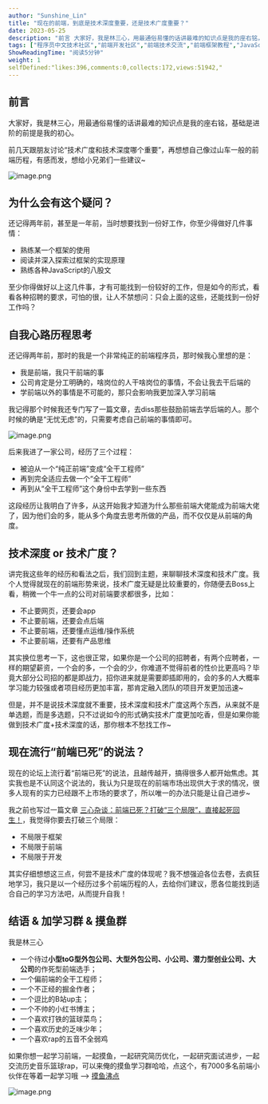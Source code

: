 ```yaml
---
author: "Sunshine_Lin"
title: "现在的前端，到底是技术深度重要，还是技术广度重要？"
date: 2023-05-25
description: "前言 大家好，我是林三心，用最通俗易懂的话讲最难的知识点是我的座右铭，基础是进阶的前提是我的初心。 前几天跟朋友讨论“技术广度和技术深度哪个重要”，再想想自己像过山车一般的前端历程，有感而发，想给小兄"
tags: ["程序员中文技术社区","前端开发社区","前端技术交流","前端框架教程","JavaScript 学习资源","CSS 技巧与最佳实践","HTML5 最新动态","前端工程师职业发展","开源前端项目","前端技术趋势"]
ShowReadingTime: "阅读5分钟"
weight: 1
selfDefined:"likes:396,comments:0,collects:172,views:51942,"
---
```

前言
--

大家好，我是林三心，用最通俗易懂的话讲最难的知识点是我的座右铭，基础是进阶的前提是我的初心。

前几天跟朋友讨论“技术广度和技术深度哪个重要”，再想想自己像过山车一般的前端历程，有感而发，想给小兄弟们一些建议~

![image.png](/images/jueJin/fadfad32b1b5439.png)

为什么会有这个疑问？
----------

还记得两年前，甚至是一年前，当时想要找到一份好工作，你至少得做好几件事情：

*   熟练某一个框架的使用
*   阅读并深入探索过框架的实现原理
*   熟练各种JavaScript的八股文

至少你得做好以上这几件事，才有可能找到一份较好的工作，但是如今的形式，看看各种招聘的要求，可怕的很，让人不禁想问：只会上面的这些，还能找到一份好工作吗？

自我心路历程思考
--------

还记得两年前，那时的我是一个非常纯正的前端程序员，那时候我心里想的是：

*   我是前端，我只干前端的事
*   公司肯定是分工明确的，啥岗位的人干啥岗位的事情，不会让我去干后端的
*   学前端以外的事情是不可能的，那只会影响我更加深入学习前端

我记得那个时候我还专门写了一篇文章，去diss那些鼓励前端去学后端的人。那个时候的确是“无忧无虑”的，只需要考虑自己前端的事情即可。

![image.png](/images/jueJin/a0f9635371a4458.png)

后来我进了一家公司，经历了三个过程：

*   被迫从一个“纯正前端”变成“全干工程师”
*   再到完全适应去做一个“全干工程师”
*   再到从“全干工程师”这个身份中去学到一些东西

这段经历让我明白了许多，从这开始我才知道为什么那些前端大佬能成为前端大佬了，因为他们会的多，能从多个角度去思考所做的产品，而不仅仅是从前端的角度。

技术深度 or 技术广度？
-------------

讲完我这些年的经历和看法之后，我们回到主题，来聊聊技术深度和技术广度。我个人觉得就现在的前端形势来说，技术广度无疑是比较重要的，你随便去Boss上看，稍微一个牛一点的公司对前端要求都很多，比如：

*   不止要网页，还要会app
*   不止要前端，还要会点后端
*   不止要前端，还要懂点运维/操作系统
*   不止要前端，还要有产品思维

其实换位思考一下，这也很正常，如果你是一个公司的招聘者，有两个应聘者，一样的期望薪资，一个会的多，一个会的少，你难道不觉得前者的性价比更高吗？毕竟大部分公司招的都是即战力，招你进来就是需要即插即用的，会的多的人大概率学习能力较强或者项目经历更加丰富，那肯定融入团队的项目开发更加迅速~

但是，并不是说技术深度就不重要，技术深度和技术广度这两个东西，从来就不是单选题，而是多选题，只不过说如今的形式确实技术广度更加吃香，但是如果你能做到技术广度+技术深度的话，那你根本不愁找工作~

现在流行“前端已死”的说法？
--------------

现在的论坛上流行着“前端已死”的说法，且越传越开，搞得很多人都开始焦虑。其实我也是不认同这个说法的，我认为只是现在的前端市场出现供大于求的情况，很多人现有的实力已经跟不上市场的要求了，所以唯一的办法只能是让自己进步~

我之前也写过一篇文章 [三心杂谈：前端已死？打破“三个局限”，直接起死回生！](https://juejin.cn/post/7204367270974292005 "https://juejin.cn/post/7204367270974292005")，我觉得你要去打破三个局限：

*   不局限于框架
*   不局限于前端
*   不局限于开发

其实仔细想想这三点，何尝不是技术广度的体现呢？我不想强迫各位去卷，去疯狂地学习，我只是以一个经历过多个前端历程的人，去给你们建议，愿各位能找到适合自己的学习方法吧，从而提升自我！

结语 & 加学习群 & 摸鱼群
---------------

我是林三心

*   一个待过**小型toG型外包公司、大型外包公司、小公司、潜力型创业公司、大公司**的作死型前端选手；
*   一个偏前端的全干工程师；
*   一个不正经的掘金作者；
*   一个逗比的B站up主；
*   一个不帅的小红书博主；
*   一个喜欢打铁的篮球菜鸟；
*   一个喜欢历史的乏味少年；
*   一个喜欢rap的五音不全弱鸡

如果你想一起学习前端，一起摸鱼，一起研究简历优化，一起研究面试进步，一起交流历史音乐篮球rap，可以来俺的摸鱼学习群哈哈，点这个，有7000多名前端小伙伴在等着一起学习哦 --> [摸鱼沸点](https://juejin.cn/pin/7035153948126216206 "https://juejin.cn/pin/7035153948126216206")

![image.png](/images/jueJin/a0226b8e08ba43e.png)